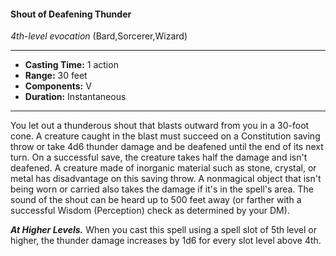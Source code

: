 #### Shout of Deafening Thunder
*4th-level evocation* (Bard,Sorcerer,Wizard)
___
- **Casting Time:** 1 action
- **Range:** 30 feet
- **Components:** V
- **Duration:** Instantaneous
---
You let out a thunderous shout that blasts outward
from you in a 30-foot cone. A creature caught in the
blast must succeed on a Constitution saving throw
or take 4d6 thunder damage and be deafened until
the end of its next turn. On a successful save, the
creature takes half the damage and isn't deafened.
A creature made of inorganic material such as
stone, crystal, or metal has disadvantage on this
saving throw. A nonmagical object that isn't being
worn or carried also takes the damage if it's in the
spell's area. The sound of the shout can be heard up
to 500 feet away (or farther with a successful
Wisdom (Perception) check as determined by your
DM).

***At Higher Levels.*** When you cast this spell using
a spell slot of 5th level or higher, the thunder
damage increases by 1d6 for every slot level above
4th.
